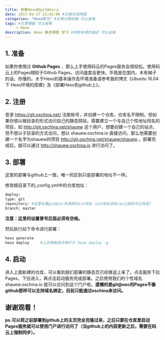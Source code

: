 ```yaml
---
title: 部署Hexo到git@osc上
date: 2017-04-27 23:01:06 #文章生成時間
categories: "Hexo学习" #文章分類目錄 可以省略
tags: #文章標籤 可以省略
     - Hexo
description: Hexo 静态博客 学习 #你對本頁的描述 可以省略
---
```


## 1. 准备

如果你使用过 **Github Pages** ，那么上手使用码云的Pages服务会很轻松。使用码云上的Pages相较于Github Pages，访问速度会更快，毕竟是在国内，木有梯子的话，你懂的。关于Hexo的基本操作及环境准备请参考我的博文《Ubuntu 16.04 下 Hexo环境的搭建》及《部署Hexo到github上》。

## 2. 注册

登录 https://git.oschina.net/ 注册账号，并创建一个仓库，仓库名不限制。但如果你想以根目录的形式访问自己的静态网站，需要建立一个与自己个性地址同名的项目，如 http://git.oschina.net/shauew 这个用户，想要创建一个自己的站点，但不想以子目录的方式访问，想以 shauew.oschina.io 直接访问，那么他需要创建一个名字为shauew的项目 http://git.oschina.net/shauew/shauew 。部署完成后，就可以通过 http://shauew.oschina.io 进行访问了。

## 3. 部署

这里的部署与github上一致，唯一的区别只是部署的地址不一样。

修改根目录下的_config.yml中的仓库地址：

``` bash
deploy:
type: git
repository: #这里设置git@osc资源库的ssh地址（ssh地址添加ras公钥后可以免密）
branch: master
```
**注意：这里的设置冒号后面必须有空格。**   

然后执行如下命令进行部署：

``` bash
hexo generate
hexo deploy     #上述两条指令等价于 hexo deploy -g
```

## 4. 启动

进入上面新建的仓库，可以看到我们部署的静态页已经推送上来了。点击服务下拉Pages，下拉进入，再点击启动服务完成部署。之后使用我们的个性域名 shauew.oschina.io 就可以访问到这个门户啦。**遗憾的是git@osc的Pages不像github那样可以支持域名绑定，目前只能通过oschina来访问。**

## 谢谢观看！

**ps.可以将之前部署到github上的主页完全克隆过来，之后只要在仓库里启动Pages服务就可以使用门户进行访问了（当github上的内容更新之后，需要在码云上强制同步）。**
